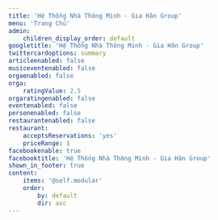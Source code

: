 ```yaml
---
title: 'Hệ Thống Nhà Thông Minh - Gia Hân Group'
menu: 'Trang Chủ'
admin:
    children_display_order: default
googletitle: 'Hệ Thống Nhà Thông Minh - Gia Hân Group'
twittercardoptions: summary
articleenabled: false
musiceventenabled: false
orgaenabled: false
orga:
    ratingValue: 2.5
orgaratingenabled: false
eventenabled: false
personenabled: false
restaurantenabled: false
restaurant:
    acceptsReservations: 'yes'
    priceRange: $
facebookenable: true
facebooktitle: 'Hệ Thống Nhà Thông Minh - Gia Hân Group'
shown_in_footer: true
content:
    items: '@self.modular'
    order:
        by: default
        dir: asc
---
```


